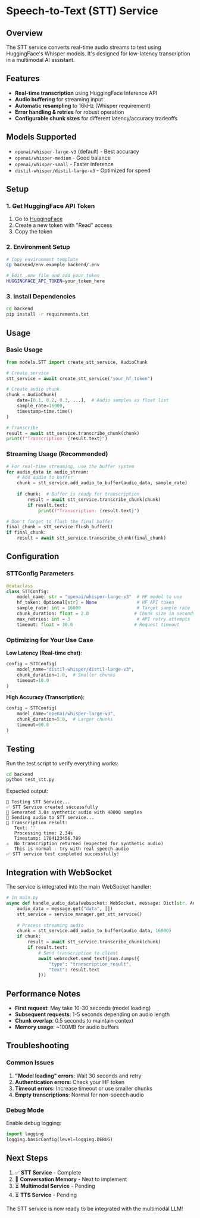 # Speech-to-Text (STT) Service

## Overview

The STT service converts real-time audio streams to text using HuggingFace's Whisper models. It's designed for low-latency transcription in a multimodal AI assistant.

## Features

- **Real-time transcription** using HuggingFace Inference API
- **Audio buffering** for streaming input
- **Automatic resampling** to 16kHz (Whisper requirement)
- **Error handling & retries** for robust operation
- **Configurable chunk sizes** for different latency/accuracy tradeoffs

## Models Supported

- `openai/whisper-large-v3` (default) - Best accuracy
- `openai/whisper-medium` - Good balance
- `openai/whisper-small` - Faster inference
- `distil-whisper/distil-large-v3` - Optimized for speed

## Setup

### 1. Get HuggingFace API Token

1. Go to [HuggingFace](https://huggingface.co/settings/tokens)
2. Create a new token with "Read" access
3. Copy the token

### 2. Environment Setup

```bash
# Copy environment template
cp backend/env.example backend/.env

# Edit .env file and add your token
HUGGINGFACE_API_TOKEN=your_token_here
```

### 3. Install Dependencies

```bash
cd backend
pip install -r requirements.txt
```

## Usage

### Basic Usage

```python
from models.STT import create_stt_service, AudioChunk

# Create service
stt_service = await create_stt_service("your_hf_token")

# Create audio chunk
chunk = AudioChunk(
    data=[0.1, 0.2, 0.3, ...],  # Audio samples as float list
    sample_rate=16000,
    timestamp=time.time()
)

# Transcribe
result = await stt_service.transcribe_chunk(chunk)
print(f"Transcription: {result.text}")
```

### Streaming Usage (Recommended)

```python
# For real-time streaming, use the buffer system
for audio_data in audio_stream:
    # Add audio to buffer
    chunk = stt_service.add_audio_to_buffer(audio_data, sample_rate)
    
    if chunk:  # Buffer is ready for transcription
        result = await stt_service.transcribe_chunk(chunk)
        if result.text:
            print(f"Transcription: {result.text}")

# Don't forget to flush the final buffer
final_chunk = stt_service.flush_buffer()
if final_chunk:
    result = await stt_service.transcribe_chunk(final_chunk)
```

## Configuration

### STTConfig Parameters

```python
@dataclass
class STTConfig:
    model_name: str = "openai/whisper-large-v3"  # HF model to use
    hf_token: Optional[str] = None               # HF API token
    sample_rate: int = 16000                     # Target sample rate
    chunk_duration: float = 2.0                 # Chunk size in seconds
    max_retries: int = 3                         # API retry attempts
    timeout: float = 30.0                       # Request timeout
```

### Optimizing for Your Use Case

**Low Latency (Real-time chat)**:
```python
config = STTConfig(
    model_name="distil-whisper/distil-large-v3",
    chunk_duration=1.0,  # Smaller chunks
    timeout=10.0
)
```

**High Accuracy (Transcription)**:
```python
config = STTConfig(
    model_name="openai/whisper-large-v3",
    chunk_duration=5.0,  # Larger chunks
    timeout=60.0
)
```

## Testing

Run the test script to verify everything works:

```bash
cd backend
python test_stt.py
```

Expected output:
```
🎤 Testing STT Service...
✅ STT Service created successfully
🎵 Generated 3.0s synthetic audio with 48000 samples
🔄 Sending audio to STT service...
📝 Transcription result:
   Text: ''
   Processing time: 2.34s
   Timestamp: 1704123456.789
⚠️  No transcription returned (expected for synthetic audio)
   This is normal - try with real speech audio
✅ STT service test completed successfully!
```

## Integration with WebSocket

The service is integrated into the main WebSocket handler:

```python
# In main.py
async def handle_audio_data(websocket: WebSocket, message: Dict[str, Any]):
    audio_data = message.get("data", [])
    stt_service = service_manager.get_stt_service()
    
    # Process streaming audio
    chunk = stt_service.add_audio_to_buffer(audio_data, 16000)
    if chunk:
        result = await stt_service.transcribe_chunk(chunk)
        if result.text:
            # Send transcription to client
            await websocket.send_text(json.dumps({
                "type": "transcription_result",
                "text": result.text
            }))
```

## Performance Notes

- **First request**: May take 10-30 seconds (model loading)
- **Subsequent requests**: 1-5 seconds depending on audio length
- **Chunk overlap**: 0.5 seconds to maintain context
- **Memory usage**: ~100MB for audio buffers

## Troubleshooting

### Common Issues

1. **"Model loading" errors**: Wait 30 seconds and retry
2. **Authentication errors**: Check your HF token
3. **Timeout errors**: Increase timeout or use smaller chunks
4. **Empty transcriptions**: Normal for non-speech audio

### Debug Mode

Enable debug logging:

```python
import logging
logging.basicConfig(level=logging.DEBUG)
```

## Next Steps

1. ✅ **STT Service** - Complete
2. 🔄 **Conversation Memory** - Next to implement
3. ⏳ **Multimodal Service** - Pending
4. ⏳ **TTS Service** - Pending

The STT service is now ready to be integrated with the multimodal LLM! 
